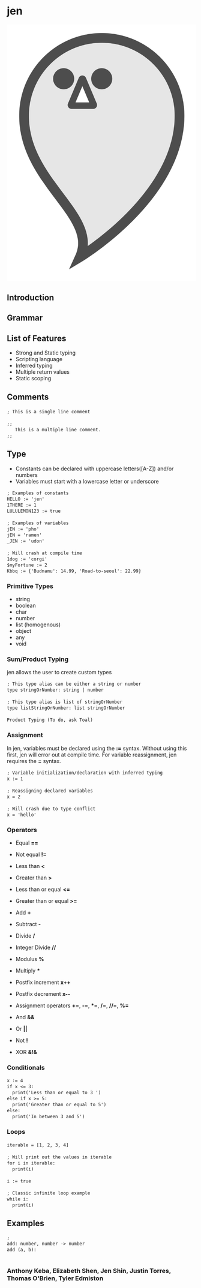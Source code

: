 # jen

![jen-logo](images/logo.png)

## Introduction

## Grammar

## List of Features

- Strong and Static typing
- Scripting language
- Inferred typing
- Multiple return values
- Static scoping

## Comments
```
; This is a single line comment

;;
   This is a multiple line comment.
;;
```

## Type
- Constants can be declared with uppercase letters([A-Z]) and/or numbers
- Variables must start with a lowercase letter or underscore


```
; Examples of constants
HELLO := 'jen'
1THERE := 1
LULULEMON123 := true

; Examples of variables
jEN := 'pho'
jEN = 'ramen'
_JEN := 'udon'

; Will crash at compile time
1dog := 'corgi'
$myFortune := 2
Kbbq := {'Budnamu': 14.99, 'Road-to-seoul': 22.99}
```


### Primitive Types
- string
- boolean
- char
- number
- list (homogenous)
- object
- any
- void

### Sum/Product Typing
jen allows the user to create custom types

```
; This type alias can be either a string or number
type stringOrNumber: string | number

; This type alias is list of stringOrNumber
type listStringOrNumber: list stringOrNumber

Product Typing (To do, ask Toal)
```


### Assignment
In jen, variables must be declared using the **:=** syntax. Without using this first, jen will error out at compile time. For variable reassignment, jen requires the **=** syntax.

```
; Variable initialization/declaration with inferred typing
x := 1

; Reassigning declared variables
x = 2

; Will crash due to type conflict
x = 'hello'
```

### Operators
- Equal **==**
- Not equal **!=**
- Less than **<**
- Greater than **>**
- Less than or equal **<=**
- Greater than or equal **>=**

- Add **+**
- Subtract **-**
- Divide **/**
- Integer Divide **//**
- Modulus **%**
- Multiply **&ast;**

- Postfix increment **x++**
- Postfix decrement **x--**
- Assignment operators **+=**, **-=**, **&ast;=**, **/=**, **//=**, **%=**

- And **&&**
- Or **||**
- Not **!**
- XOR **&!&**


### Conditionals

```
x := 4
if x <= 3:
  print('Less than or equal to 3 ')
else if x >= 5:
  print('Greater than or equal to 5')
else:
  print('In between 3 and 5')
```

### Loops

```
iterable = [1, 2, 3, 4]

; Will print out the values in iterable
for i in iterable:
  print(i)

i := true

; Classic infinite loop example
while i:
  print(i)

```

## Examples

```
;
add: number, number -> number
add (a, b):


```


### Anthony Keba, Elizabeth Shen, Jen Shin, Justin Torres, Thomas O'Brien, Tyler Edmiston
